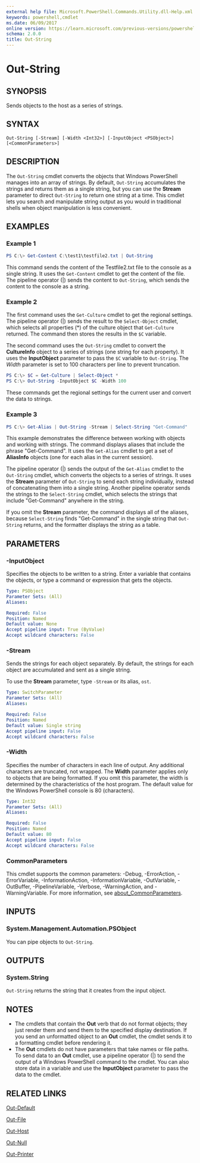 ```yaml
---
external help file: Microsoft.PowerShell.Commands.Utility.dll-Help.xml
keywords: powershell,cmdlet
ms.date: 06/09/2017
online version: https://learn.microsoft.com/previous-versions/powershell/module/microsoft.powershell.utility/out-string?view=powershell-3.0&WT.mc_id=ps-gethelp
schema: 2.0.0
title: Out-String
---
```

# Out-String

## SYNOPSIS

Sends objects to the host as a series of strings.

## SYNTAX

```
Out-String [-Stream] [-Width <Int32>] [-InputObject <PSObject>] [<CommonParameters>]
```

## DESCRIPTION

The `Out-String` cmdlet converts the objects that Windows PowerShell manages into an array of strings.
By default, `Out-String` accumulates the strings and returns them as a single string, but you can use the **Stream** parameter to direct `Out-String` to return one string at a time.
This cmdlet lets you search and manipulate string output as you would in traditional shells when object manipulation is less convenient.

## EXAMPLES

### Example 1

```powershell
PS C:\> Get-Content C:\test1\testfile2.txt | Out-String
```

This command sends the content of the Testfile2.txt file to the console as a single string.
It uses the `Get-Content` cmdlet to get the content of the file.
The pipeline operator (|) sends the content to `Out-String`, which sends the content to the console as a string.

### Example 2

The first command uses the `Get-Culture` cmdlet to get the regional settings.
The pipeline operator (|) sends the result to the `Select-Object` cmdlet,
which selects all properties (*) of the culture object that `Get-Culture` returned.
The command then stores the results in the `$C` variable.

The second command uses the `Out-String` cmdlet to convert the **CultureInfo** object to a series of strings (one string for each property).
It uses the **InputObject** parameter to pass the `$C` variable to `Out-String`.
The *Width* parameter is set to 100 characters per line to prevent truncation.

```powershell
PS C:\> $C = Get-Culture | Select-Object *
PS C:\> Out-String -InputObject $C -Width 100
```

These commands get the regional settings for the current user and convert the data to strings.

### Example 3

```powershell
PS C:\> Get-Alias | Out-String -Stream | Select-String "Get-Command"
```

This example demonstrates the difference between working with objects and working with strings.
The command displays aliases that include the phrase "Get-Command".
It uses the `Get-Alias` cmdlet to get a set of **AliasInfo** objects (one for each alias in the current session).

The pipeline operator (|) sends the output of the `Get-Alias` cmdlet to the `Out-String` cmdlet, which converts the objects to a series of strings.
It uses the **Stream** parameter of `Out-String` to send each string individually, instead of concatenating them into a single string.
Another pipeline operator sends the strings to the `Select-String` cmdlet, which selects the strings that include "Get-Command" anywhere in the string.

If you omit the **Stream** parameter, the command displays all of the aliases, because `Select-String` finds "Get-Command" in the single string that `Out-String` returns, and the formatter displays the string as a table.

## PARAMETERS

### -InputObject

Specifies the objects to be written to a string.
Enter a variable that contains the objects, or type a command or expression that gets the objects.

```yaml
Type: PSObject
Parameter Sets: (All)
Aliases:

Required: False
Position: Named
Default value: None
Accept pipeline input: True (ByValue)
Accept wildcard characters: False
```

### -Stream

Sends the strings for each object separately.
By default, the strings for each object are accumulated and sent as a single string.

To use the **Stream** parameter, type `-Stream` or its alias, `ost`.

```yaml
Type: SwitchParameter
Parameter Sets: (All)
Aliases:

Required: False
Position: Named
Default value: Single string
Accept pipeline input: False
Accept wildcard characters: False
```

### -Width

Specifies the number of characters in each line of output.
Any additional characters are truncated, not wrapped.
The **Width** parameter applies only to objects that are being formatted.
If you omit this parameter, the width is determined by the characteristics of the host program.
The default value for the Windows PowerShell console is 80 (characters).

```yaml
Type: Int32
Parameter Sets: (All)
Aliases:

Required: False
Position: Named
Default value: 80
Accept pipeline input: False
Accept wildcard characters: False
```

### CommonParameters

This cmdlet supports the common parameters: -Debug, -ErrorAction, -ErrorVariable, -InformationAction, -InformationVariable, -OutVariable, -OutBuffer, -PipelineVariable, -Verbose, -WarningAction, and -WarningVariable. For more information, see [about_CommonParameters](https://go.microsoft.com/fwlink/?LinkID=113216).

## INPUTS

### System.Management.Automation.PSObject

You can pipe objects to `Out-String`.

## OUTPUTS

### System.String

`Out-String` returns the string that it creates from the input object.

## NOTES

* The cmdlets that contain the **Out** verb that do not format objects;
they just render them and send them to the specified display destination.
If you send an unformatted object to an **Out** cmdlet, the cmdlet sends it to a formatting cmdlet before rendering it.
* The **Out** cmdlets do not have parameters that take names or file paths.
To send data to an **Out** cmdlet, use a pipeline operator (|) to send the output of a Windows PowerShell command to the cmdlet.
You can also store data in a variable and use the **InputObject** parameter to pass the data to the cmdlet.

## RELATED LINKS

[Out-Default](../Microsoft.PowerShell.Core/Out-Default.md)

[Out-File](Out-File.md)

[Out-Host](../Microsoft.PowerShell.Core/Out-Host.md)

[Out-Null](../Microsoft.PowerShell.Core/Out-Null.md)

[Out-Printer](Out-Printer.md)


